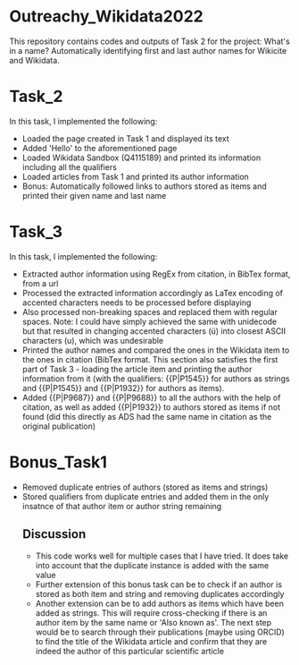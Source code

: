 # Outreachy_Wikidata2022
This repository contains codes and outputs of Task 2 for the project: What's in a name? Automatically identifying first and last author names for Wikicite and Wikidata.

# Task_2
In this task, I implemented the following:
* Loaded the page created in Task 1 and displayed its text
* Added 'Hello' to the aforementioned page
* Loaded Wikidata Sandbox (Q4115189) and printed its information including all the qualifiers 
* Loaded articles from Task 1 and printed its author information
* Bonus: Automatically followed links to authors stored as items and printed their given name and last name

# Task_3
In this task, I implemented the following:
* Extracted author information using RegEx from citation, in BibTex format, from a url
* Processed the extracted information accordingly as LaTex encoding of accented characters needs to be processed before displaying
* Also processed non-breaking spaces and replaced them with regular spaces. Note: I could have simply achieved the same with unidecode but that resulted in changing accented characters (ü) into closest ASCII characters (u), which was undesirable
* Printed the author names and compared the ones in the Wikidata item to the ones in citation (BibTex format. This section also satisfies the first part of Task 3 - loading the article item and printing the author information from it (with the qualifiers: {{P|P1545}} for authors as strings and {{P|P1545}} and {{P|P1932}} for authors as items). 
* Added {{P|P9687}} and {{P|P9688}} to all the authors with the help of citation, as well as added {{P|P1932}} to authors stored as items if not found (did this directly as ADS had the same name in citation as the original publication)

# Bonus_Task1
* Removed duplicate entries of authors (stored as items and strings)
* Stored qualifiers from duplicate entries and added them in the only insatnce of that author item or author string remaining
  ## Discussion
  * This code works well for multiple cases that I have tried. It does take into account that the duplicate instance is added with the same value
  * Further extension of this bonus task can be to check if an author is stored as both item and string and removing duplicates accordingly
  * Another extension can be to add authors as items which have been added as strings. This will require cross-checking if there is an author item by the same name or    'Also known as'. The next step would be to search through their publications (maybe using ORCID) to find the title of the Wikidata article and confirm that they are indeed the author of this particular scientific article


